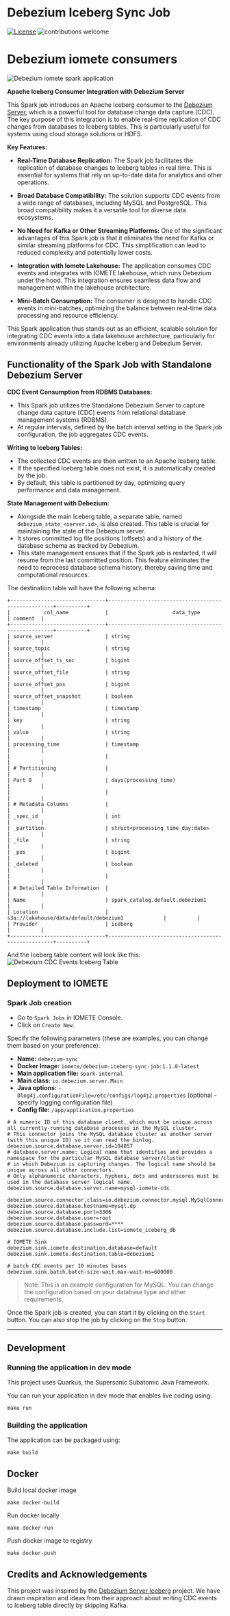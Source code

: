 # Debezium Iceberg Sync Job

[![License](http://img.shields.io/:license-apache%202.0-brightgreen.svg)](http://www.apache.org/licenses/LICENSE-2.0.html)
![contributions welcome](https://img.shields.io/badge/contributions-welcome-brightgreen.svg?style=flat)

# Debezium iomete consumers

![Debezium iomete spark application](./docs/images/iomete-debezium.svg)


**Apache Iceberg Consumer Integration with Debezium Server**

This Spark job introduces an Apache Iceberg consumer to the [Debezium Server](https://debezium.io/documentation/reference/operations/debezium-server.html), which is a powerful tool for database change data capture (CDC). The key purpose of this integration is to enable real-time replication of CDC changes from databases to Iceberg tables. This is particularly useful for systems using cloud storage solutions or HDFS.

**Key Features:**

- **Real-Time Database Replication:** The Spark job facilitates the replication of database changes to Iceberg tables in real time. This is essential for systems that rely on up-to-date data for analytics and other operations.

- **Broad Database Compatibility:** The solution supports CDC events from a wide range of databases, including MySQL and PostgreSQL. This broad compatibility makes it a versatile tool for diverse data ecosystems.

- **No Need for Kafka or Other Streaming Platforms:** One of the significant advantages of this Spark job is that it eliminates the need for Kafka or similar streaming platforms for CDC. This simplification can lead to reduced complexity and potentially lower costs.

- **Integration with Iomete Lakehouse:** The application consumes CDC events and integrates with IOMETE lakehouse, which runs Debezium under the hood. This integration ensures seamless data flow and management within the lakehouse architecture.

- **Mini-Batch Consumption:** The consumer is designed to handle CDC events in mini-batches, optimizing the balance between real-time data processing and resource efficiency.

This Spark application thus stands out as an efficient, scalable solution for integrating CDC events into a data lakehouse architecture, particularly for environments already utilizing Apache Iceberg and Debezium Server.


## Functionality of the Spark Job with Standalone Debezium Server

**CDC Event Consumption from RDBMS Databases:**
- This Spark job utilizes the Standalone Debezium Server to capture change data capture (CDC) events from relational database management systems (RDBMS).
- At regular intervals, defined by the batch interval setting in the Spark job configuration, the job aggregates CDC events.

**Writing to Iceberg Tables:**
- The collected CDC events are then written to an Apache Iceberg table.
- If the specified Iceberg table does not exist, it is automatically created by the job.
- By default, this table is partitioned by day, optimizing query performance and data management.

**State Management with Debezium:**
- Alongside the main Iceberg table, a separate table, named `debezium_state_<server.id>`, is also created. This table is crucial for maintaining the state of the Debezium server.
- It stores committed log file positions (offsets) and a history of the database schema as tracked by Debezium.
- This state management ensures that if the Spark job is restarted, it will resume from the last committed position. This feature eliminates the need to reprocess database schema history, thereby saving time and computational resources.

The destination table will have the following schema:
```
+-------------------------------+----------------------------------------------------+----------+
|           col_name            |                     data_type                      | comment  |
+-------------------------------+----------------------------------------------------+----------+
| source_server                 | string                                             |          |
| source_topic                  | string                                             |          |
| source_offset_ts_sec          | bigint                                             |          |
| source_offset_file            | string                                             |          |
| source_offset_pos             | bigint                                             |          |
| source_offset_snapshot        | boolean                                            |          |
| timestamp                     | timestamp                                          |          |
| key                           | string                                             |          |
| value                         | string                                             |          |
| processing_time               | timestamp                                          |          |
|                               |                                                    |          |
| # Partitioning                |                                                    |          |
| Part 0                        | days(processing_time)                              |          |
|                               |                                                    |          |
| # Metadata Columns            |                                                    |          |
| _spec_id                      | int                                                |          |
| _partition                    | struct<processing_time_day:date>                   |          |
| _file                         | string                                             |          |
| _pos                          | bigint                                             |          |
| _deleted                      | boolean                                            |          |
|                               |                                                    |          |
| # Detailed Table Information  |                                                    |          |
| Name                          | spark_catalog.default.debezium1                    |          |
| Location                      | s3a://lakehouse/data/default/debezium1             |          |
| Provider                      | iceberg                                            |          |
+-------------------------------+----------------------------------------------------+----------+
```

And the Iceberg table content will look like this:
![Debezium CDC Events Iceberg Table](./docs/images/debezium-result-table.png)

## Deployment to IOMETE

### Spark Job creation

- Go to `Spark Jobs` in IOMETE Console.
- Click on `Create New`.

Specify the following parameters (these are examples, you can change them based on your preference):
- **Name:** `debezium-sync`
- **Docker Image:** `iomete/debezium-iceberg-sync-job:1.1.0-latest`
- **Main application file:** `spark-internal`
- **Main class:** `io.debezium.server.Main`
- **Java options:** `-Dlog4j.configurationFile=/etc/configs/log4j2.properties` (optional - specify logging configuration file)
- **Config file:** `/app/application.properties`
```properties
# A numeric ID of this database client, which must be unique across all currently-running database processes in the MySQL cluster.
# This connector joins the MySQL database cluster as another server (with this unique ID) so it can read the binlog.
debezium.source.database.server.id=184057
# database.server.name: Logical name that identifies and provides a namespace for the particular MySQL database server/cluster
# in which Debezium is capturing changes. The logical name should be unique across all other connectors.
# Only alphanumeric characters, hyphens, dots and underscores must be used in the database server logical name.
debezium.source.database.server.name=mysql-iomete-cdc

debezium.source.connector.class=io.debezium.connector.mysql.MySqlConnector
debezium.source.database.hostname=mysql.dp
debezium.source.database.port=3306
debezium.source.database.user=root
debezium.source.database.password=****
debezium.source.database.include.list=iomete_iceberg_db

# IOMETE Sink
debezium.sink.iomete.destination.database=default
debezium.sink.iomete.destination.table=debezium1

# batch CDC events per 10 minutes bases
debezium.sink.batch.batch-size-wait.max-wait-ms=600000
```

> Note: This is an example configuration for MySQL. You can change the configuration based on your database type and other requirements.

Once the Spark job is created, you can start it by clicking on the `Start` button. You can also stop the job by clicking on the `Stop` button.




---

## Development

### Running the application in dev mode

This project uses Quarkus, the Supersonic Subatomic Java Framework.

You can run your application in dev mode that enables live coding using:
```shell script
make run
```

### Building the application

The application can be packaged using:
```shell script
make build
```

## Docker

Build local docker image
```shell
make docker-build
```

Run docker locally
```shell
make docker-run
```

Push docker image to registry
```shell
make docker-push
```

## Credits and Acknowledgements

This project was inspired by the [Debezium Server Iceberg](https://github.com/memiiso/debezium-server-iceberg) project. We have drawn inspiration and ideas from their approach about writing CDC events to Iceberg table directly by skipping Kafka.
